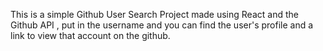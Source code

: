 This is a simple Github User Search Project made using React and the Github API , put in the username and you can find the user's profile and a link to view that account on the github.
